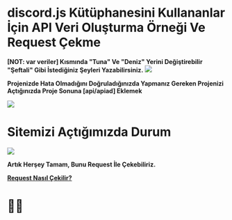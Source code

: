 <h1>discord.js Kütüphanesini Kullananlar İçin API Veri Oluşturma Örneği Ve Request Çekme</h1>

**[NOT: var veriler] Kısmında "Tuna" Ve "Deniz" Yerini Değiştirebilir "Şeftali" Gibi İstediğiniz Şeyleri Yazabilirsiniz.**
<img src="https://cdn.discordapp.com/attachments/705019613586522156/811391532393037824/veriler.png">

**Projenizde Hata Olmadığını Doğruladığınızda Yapmanız Gereken
Projenizi Açtığınızda Proje Sonuna [api/apiad] Eklemek**

<img src="https://cdn.discordapp.com/attachments/705019613586522156/811389562546815006/apiad.png">
                                                                      
<h1>Sitemizi Açtığımızda Durum</h1>
<img src="https://cdn.discordapp.com/attachments/705019613586522156/811391717005459506/durum.png">

**Artık Herşey Tamam, Bunu Request İle Çekebiliriz.**

<a href="">**Request Nasıl Çekilir?**</a>

<h1>🤜🤛</h1>
